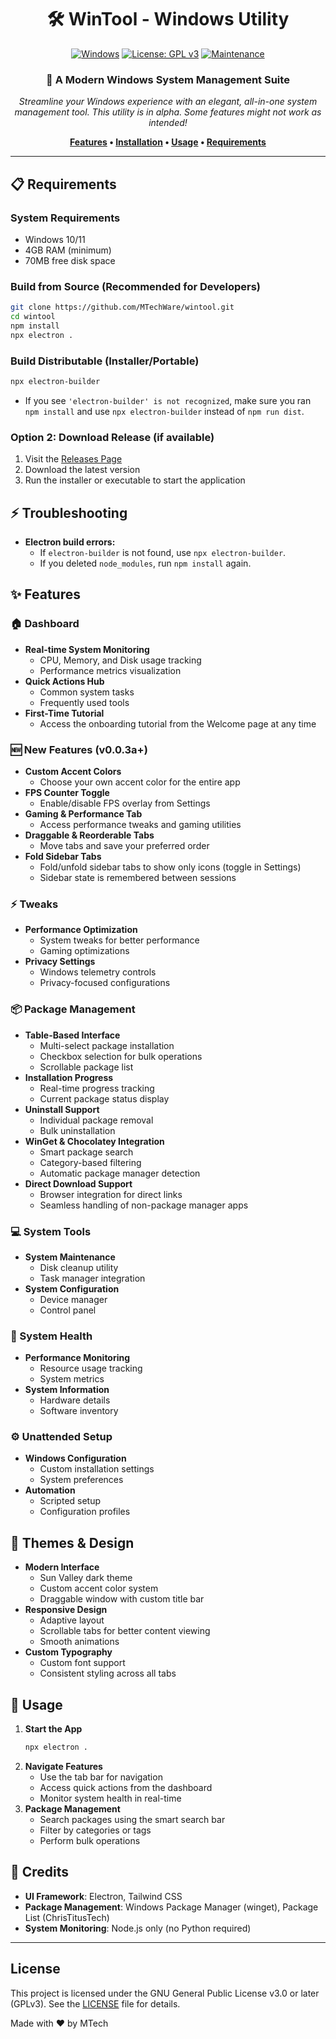 <div align="center">

# 🛠️ WinTool - Windows Utility

[![Windows](https://img.shields.io/badge/Windows-10%2F11-0078D6?style=for-the-badge&logo=windows&logoColor=white)](https://www.microsoft.com/windows)
[![License: GPL v3](https://img.shields.io/badge/License-GPLv3-blue.svg?style=for-the-badge)](LICENSE)
[![Maintenance](https://img.shields.io/badge/Maintained%3F-yes-green.svg?style=for-the-badge)](https://github.com/MTechWare/wintool)

### 🎯 A Modern Windows System Management Suite

*Streamline your Windows experience with an elegant, all-in-one system management tool.*
*This utility is in alpha. Some features might not work as intended!*

**[Features](#-features) • [Installation](#-installation) • [Usage](#-usage) • [Requirements](#-requirements)**

</div>

---

## 📋 Requirements

### System Requirements
- Windows 10/11
- 4GB RAM (minimum)
- 70MB free disk space

### Build from Source (Recommended for Developers)
```bash
git clone https://github.com/MTechWare/wintool.git
cd wintool
npm install
npx electron .
```

### Build Distributable (Installer/Portable)
```bash
npx electron-builder
```
- If you see `'electron-builder' is not recognized`, make sure you ran `npm install` and use `npx electron-builder` instead of `npm run dist`.

### Option 2: Download Release (if available)
1. Visit the [Releases Page](https://github.com/MTechWare/wintool/releases)
2. Download the latest version
3. Run the installer or executable to start the application

## ⚡ Troubleshooting
- **Electron build errors:**
  - If `electron-builder` is not found, use `npx electron-builder`.
  - If you deleted `node_modules`, run `npm install` again.

## ✨ Features

### 🏠 Dashboard

- **Real-time System Monitoring**
  - CPU, Memory, and Disk usage tracking
  - Performance metrics visualization
- **Quick Actions Hub**
  - Common system tasks
  - Frequently used tools
- **First-Time Tutorial**
  - Access the onboarding tutorial from the Welcome page at any time

### 🆕 New Features (v0.0.3a+)

- **Custom Accent Colors**
  - Choose your own accent color for the entire app
- **FPS Counter Toggle**
  - Enable/disable FPS overlay from Settings
- **Gaming & Performance Tab**
  - Access performance tweaks and gaming utilities
- **Draggable & Reorderable Tabs**
  - Move tabs and save your preferred order
- **Fold Sidebar Tabs**
  - Fold/unfold sidebar tabs to show only icons (toggle in Settings)
  - Sidebar state is remembered between sessions

### ⚡ Tweaks

- **Performance Optimization**
  - System tweaks for better performance
  - Gaming optimizations
- **Privacy Settings**
  - Windows telemetry controls
  - Privacy-focused configurations

### 📦 Package Management

- **Table-Based Interface**
  - Multi-select package installation
  - Checkbox selection for bulk operations
  - Scrollable package list
- **Installation Progress**
  - Real-time progress tracking
  - Current package status display
- **Uninstall Support**
  - Individual package removal
  - Bulk uninstallation
- **WinGet & Chocolatey Integration**
  - Smart package search
  - Category-based filtering
  - Automatic package manager detection
- **Direct Download Support**
  - Browser integration for direct links
  - Seamless handling of non-package manager apps

### 💻 System Tools

- **System Maintenance**
  - Disk cleanup utility
  - Task manager integration
- **System Configuration**
  - Device manager
  - Control panel

### 🔧 System Health

- **Performance Monitoring**
  - Resource usage tracking
  - System metrics
- **System Information**
  - Hardware details
  - Software inventory

### ⚙️ Unattended Setup

- **Windows Configuration**
  - Custom installation settings
  - System preferences
- **Automation**
  - Scripted setup
  - Configuration profiles

## 🎨 Themes & Design

- **Modern Interface**
  - Sun Valley dark theme
  - Custom accent color system
  - Draggable window with custom title bar
- **Responsive Design**
  - Adaptive layout
  - Scrollable tabs for better content viewing
  - Smooth animations
- **Custom Typography**
  - Custom font support
  - Consistent styling across all tabs

## 🎯 Usage

1. **Start the App**
   ```bash
   npx electron .
   ```
2. **Navigate Features**
   - Use the tab bar for navigation
   - Access quick actions from the dashboard
   - Monitor system health in real-time
3. **Package Management**
   - Search packages using the smart search bar
   - Filter by categories or tags
   - Perform bulk operations

## 🤝 Credits

- **UI Framework**: Electron, Tailwind CSS
- **Package Management**: Windows Package Manager (winget), Package List (ChrisTitusTech)
- **System Monitoring**: Node.js only (no Python required)

---

## License

This project is licensed under the GNU General Public License v3.0 or later (GPLv3).
See the [LICENSE](./LICENSE) file for details.

Made with ❤️ by MTech
